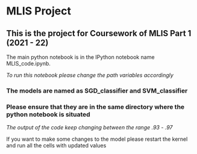 # MLIS Project

## This is the project for Coursework of MLIS Part 1 (2021 - 22) 

The main python notebook is in the IPython notebook name MLIS_code.ipynb.

<em> To run this notebook please change the path variables accordingly </em>

### The models are named as SGD_classifier and SVM_classifier 
### Please ensure that they are in the same directory where the python notebook is situated

<em> The output of the code keep changing between the range .93 - .97 </em>

If you want to make some changes to the model please restart the kernel and run all the cells with updated values 
